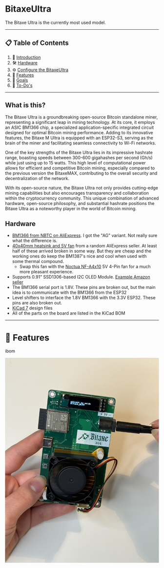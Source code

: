 # BitaxeUltra

The Bitaxe Ultra is the currently most used model.

---

## 📋 <a name="table">Table of Contents</a>

1. 🤖 [Introduction](#introduction)
2. 🛠️ [Hardware](#hardware)
3. ⚙️ [Configure the BitaxeUltra](#guide)
4. 🔋 [Features](#features)
5. 🎯 [Goals](#goals)
6. 📝 [To-Do's](#todo)

---

## <a name="introduction"> What is this?

The Bitaxe Ultra is a groundbreaking open-source Bitcoin standalone miner, representing a significant leap in mining technology. At its core, it employs an ASIC BM1366 chip, a specialized application-specific integrated circuit designed for optimal Bitcoin mining performance. Adding to its innovative features, the Bitaxe M Ultra is equipped with an ESP32-S3, serving as the brain of the miner and facilitating seamless connectivity to Wi-Fi networks.

One of the key strengths of the Bitaxe Ultra lies in its impressive hashrate range, boasting speeds between 300-600 gigahashes per second (Gh/s) while just using up to 15 watts. This high level of computational power allows for efficient and competitive Bitcoin mining, especially compared to the previous version the BitaxeMAX, contributing to the overall security and decentralization of the network.

With its open-source nature, the Bitaxe Ultra not only provides cutting-edge mining capabilities but also encourages transparency and collaboration within the cryptocurrency community. This unique combination of advanced hardware, open-source philosophy, and substantial hashrate positions the Bitaxe Ultra as a noteworthy player in the world of Bitcoin mining.

## Hardware

- [BM1366 from NBTC on AliExpress](https://www.aliexpress.us/item/3256804709142138.html). I got the "AG" variant. Not really sure what the difference is.
- [40x40mm heatsink and 5V fan](https://www.aliexpress.com/item/2251832861666365.html) from a random AliExpress seller. At least half of these arrived broken in some way. But they are cheap and the working ones do keep the BM1387's nice and cool when used with some thermal compound.
  - Swap this fan with the [Noctua NF-A4x10](https://noctua.at/en/products/fan/nf-a4x10-pwm) 5V 4-Pin fan for a much more pleasant experience.
- Supports 0.91" SSD1306-based I2C OLED Module. [Example Amazon seller](https://www.amazon.com/gp/product/B08ZY4YBHL)
- The BM1366 serial port is 1.8V. These pins are broken out, but the main idea is to communicate with the BM1366 from the ESP32
- Level shifters to interface the 1.8V BM1366 with the 3.3V ESP32. These pins are also broken out.
- [KiCad 7](https://www.kicad.org) design files
- All of the parts on the board are listed in the KiCad BOM

---

# <a name="features">🔋 Features

ibom

![BitaxeUltra](/pictures/1366/201/IMG_5248.jpeg)
